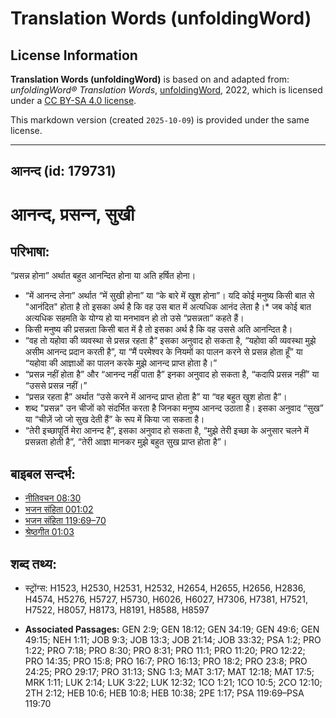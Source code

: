 # Translation Words (unfoldingWord)

## License Information

**Translation Words (unfoldingWord)** is based on and adapted from: _unfoldingWord® Translation Words_, [unfoldingWord](https://unfoldingword.org/utw), 2022, which is licensed under a [CC BY-SA 4.0 license](https://creativecommons.org/licenses/by-sa/4.0/legalcode.en).

This markdown version (created `2025-10-09`) is provided under the same license.



--------------------------------

## आनन्द (id: 179731)

आनन्द, प्रसन्‍न, सुखी
=====================

परिभाषा:
--------

“प्रसन्न होना” अर्थात बहुत आनन्दित होना या अति हर्षित होना।

* “में आनन्द लेना” अर्थात “में सुखी होना” या “के बारे में खुश होना”। यदि कोई मनुष्य किसी बात से "आनंदित" होता है तो इसका अर्थ है कि वह उस बात में अत्यधिक आनंद लेता है।\* जब कोई बात अत्यधिक सहमति के योग्य हो या मनभावन हो तो उसे “प्रसन्नता” कहते हैं।
* किसी मनुष्य की प्रसन्नता किसी बात में है तो इसका अर्थ है कि वह उससे अति आनन्दित है।
* “वह तो यहोवा की व्यवस्था से प्रसन्न रहता है” इसका अनुवाद हो सकता है, “यहोवा की व्यवस्था मुझे असीम आनन्द प्रदान करती है”, या “मैं परमेश्वर के नियमों का पालन करने से प्रसन्न होता हूँ” या “यहोवा की आज्ञाओं का पालन करके मुझे आनन्द प्राप्त होता है।”
* “प्रसन्न नहीं होता है” और “आनन्द नहीं पाता है” इनका अनुवाद हो सकता है, “कदापि प्रसन्न नहीं” या “उससे प्रसन्न नहीं।”
* “प्रसन्न रहता है” अर्थात “उसे करने में आनन्द प्राप्त होता है” या “वह बहुत खुश होता है”।
* शब्द "प्रसन्न" उन चीजों को संदर्भित करता है जिनका मनुष्य आनन्द उठाता है। इसका अनुवाद “सुख” या “चीज़ें जो जो सुख देती हैं” के रूप में किया जा सकता है।
* “तेरी इच्छापूर्ति मेरा आनन्द है”, इसका अनुवाद हो सकता है, “मुझे तेरी इच्छा के अनुसार चलने में प्रसन्नता होती है”, “तेरी आज्ञा मानकर मुझे बहुत सुख प्राप्त होता है”।

बाइबल सन्दर्भ:
--------------

* [नीतिवचन 08:30](https://ref.ly/Prov8:30)
* [भजन संहिता 001:02](rc://*/tn/help/psa/001/002)
* [भजन संहिता 119:69–70](rc://*/tn/help/psa/119/069)
* [श्रेष्ठगीत 01:03](https://ref.ly/Song1:3)

शब्द तथ्य:
----------

* स्ट्रोंग्स: H1523, H2530, H2531, H2532, H2654, H2655, H2656, H2836, H4574, H5276, H5727, H5730, H6026, H6027, H7306, H7381, H7521, H7522, H8057, H8173, H8191, H8588, H8597

* **Associated Passages:** GEN 2:9; GEN 18:12; GEN 34:19; GEN 49:6; GEN 49:15; NEH 1:11; JOB 9:3; JOB 13:3; JOB 21:14; JOB 33:32; PSA 1:2; PRO 1:22; PRO 7:18; PRO 8:30; PRO 8:31; PRO 11:1; PRO 11:20; PRO 12:22; PRO 14:35; PRO 15:8; PRO 16:7; PRO 16:13; PRO 18:2; PRO 23:8; PRO 24:25; PRO 29:17; PRO 31:13; SNG 1:3; MAT 3:17; MAT 12:18; MAT 17:5; MRK 1:11; LUK 2:14; LUK 3:22; LUK 12:32; 1CO 1:21; 1CO 10:5; 2CO 12:10; 2TH 2:12; HEB 10:6; HEB 10:8; HEB 10:38; 2PE 1:17; PSA 119:69–PSA 119:70

